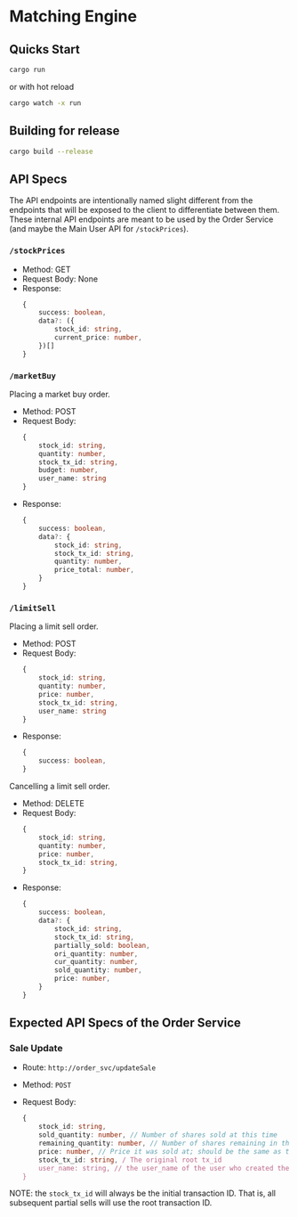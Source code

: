# Matching Engine

## Quicks Start

```bash
cargo run
```

or with hot reload

```bash
cargo watch -x run
```

## Building for release

```bash
cargo build --release
```

## API Specs

The API endpoints are intentionally named slight different from the endpoints that will be exposed to the client to differentiate between them. These internal API endpoints are meant to be used by the Order Service (and maybe the Main User API for `/stockPrices`).

### `/stockPrices`

-   Method: GET
-   Request Body: None
-   Response:
    ```ts
    {
        success: boolean,
        data?: ({
            stock_id: string,
            current_price: number,
        })[]
    }
    ```

### `/marketBuy`

Placing a market buy order.

-   Method: POST
-   Request Body:
    ```ts
    {
        stock_id: string,
        quantity: number,
        stock_tx_id: string,
        budget: number,
        user_name: string
    }
    ```
-   Response:
    ```ts
    {
        success: boolean,
        data?: {
            stock_id: string,
            stock_tx_id: string,
            quantity: number,
            price_total: number,
        }
    }
    ```

### `/limitSell`

Placing a limit sell order.

-   Method: POST
-   Request Body:
    ```ts
    {
        stock_id: string,
        quantity: number,
        price: number,
        stock_tx_id: string,
        user_name: string
    }
    ```
-   Response:
    ```ts
    {
        success: boolean,
    }
    ```

Cancelling a limit sell order.

-   Method: DELETE
-   Request Body:
    ```ts
    {
        stock_id: string,
        quantity: number,
        price: number,
        stock_tx_id: string,
    }
    ```
-   Response:
    ```ts
    {
        success: boolean,
        data?: {
            stock_id: string,
            stock_tx_id: string,
            partially_sold: boolean,
            ori_quantity: number,
            cur_quantity: number,
            sold_quantity: number,
            price: number,
        }
    }
    ```

## Expected API Specs of the Order Service

### Sale Update

-   Route: `http://order_svc/updateSale`
-   Method: `POST`
-   Request Body:

    ```ts
    {
        stock_id: string,
        sold_quantity: number, // Number of shares sold at this time
        remaining_quantity: number, // Number of shares remaining in the Matching Engine
        price: number, // Price it was sold at; should be the same as the requested price
        stock_tx_id: string, / The original root tx_id
        user_name: string, // the user_name of the user who created the limit sell
    }
    ```

NOTE: the `stock_tx_id` will always be the initial transaction ID. That is, all subsequent partial sells will use the root transaction ID.
